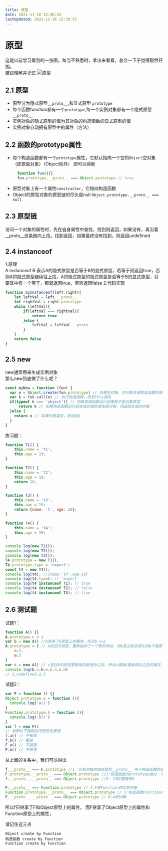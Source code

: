 ```yaml
---
title: 原型
date: 2021-11-18 12:30:55
lastUpdated: 2021-11-18 12:30:55
---
```

# 原型
这是以前学习看到的一张图，每当不熟悉时，拿出来看看，总会一下子觉得豁然开朗。  
建议理解并记忆
<img :src="$withBase('/images/clipboard.png')" alt="原型">  
## 2.1 原型
* 原型分为隐式原型`__proto__`,和显式原型 `prototype`  
* 每个函数function都有一个`prototype`,每一个实例对象都有一个隐式原型`__proto__`  
* 实例对象的隐式原型的值为其对象的构造函数的显式原型的值
* 实例对象自动拥有原型中的属性（方法）
## 2.2 函数的prototype属性
* 每个构造函数都有一个`prototype`属性，它默认指向一个空的`Object`空对象（即原型对象）（Object除外）
  即可以得到
  ```js
    function fun(){}
    fun.prototype.__proto__ === Object.prototype // true
  ```
* 原型对象上有一个属性`constructor`，它指向构造函数
* Object的原型对象的原型链的尽头是null `Object.prototype.__proto__ === null`
## 2.3 原型链
访问一个对象的属性时，先在自身属性中查找，找到则返回，如果没有，再沿着__proto__这条链向上找，找到返回，如果最终没有找到，则返回undefined
## 2.4 instanceof
1.原理  
A instanceof B
表示A的隐式原型是否等于B的显式原型，若等于则返回true，否则A的隐式原型继续往上找，A的隐式原型的隐式原型是否等于B的显式原型，只要其中有一个等于，那就返回true，否则返回false
2.代码实现
```js
function myInstanceof(left,right){
    let leftVal = left.__proto__
    let rightVal = right.prototype
    while (leftVal){
        if(leftVal === rightVal){
            return true
        }else {
            leftVal = leftVal.__proto__
        }
    }
    return false
}
```
## 2.5 new
new通常用来生成实例对象  
那么new到底做了什么呢？  
```js
const myNew = function (fun) {
  var o = Object.create(fun.prototype) // 创建空对象，空对象关联构造函数的原型对象
  var k = fun.call(o) // 执行构造函数，改变this指向
  if(typeof k === 'object'){ // 判断构造函数运行结果是不是对象类型
      return k // 如果构造函数运行后生成的值的类型是对象，则返回生成的对象
  }else {
    return o // 如果对象类型，则返回o
  }
}
```
练习题：
```js
function T1() {
    this.name = 't1';
    this.age = 19;
}

function T2() {
    this.name = 't2';
    this.age = 19;
    return 19;
}

function T3() {
    this.name = 't3';
    this.age = 19;
    return {name: 't', age: 20};
}

function T4() {
    this.name = 't4';
    this.age = 19;
}

console.log(new T1());
console.log(new T2());
console.log(new T3());
T4.prototype = new T1();
T4.prototype.type = 'expert';
const t4 = new T4();
console.log(t4); //{name:'t4',age:19}
console.log(t4.type); // 'expert'
console.log(t4 instanceof T1); // true
console.log(t4 instanceof T2); // false
console.log(t4 instanceof T4); // true
```

## 2.6 测试题
试题1：
```js
function A() {}
A.prototype.n = 1
var b = new A() //b继承了A原型上的属性，所以b.n=1
A.prototype = { // A的显示原型，重新指向了一个新的地址，但b是之前实例化的b不被影响
    n:2,
    m:3
}
var c = new A() // c是在A的原型重新指向新指针之后，所以c拥有A重新指向之后的属性
console.log(b.n,b.m,c.n,c.m)
// 1,undefined,2,3
```
试题2：
```js
var F = function () {}
Object.prototype.a = function (){
  console.log('a()')
}
Function.prototype.b = function (){
  console.log('b()')
}
var f = new F()
// 判断以下函数执行是否会报错
f.a() // 不报错
f.b() // 报错
F.a() // 不报错
F.b() // 不报错
```
从上面的关系中，我们可以得出
```js
f.__proto__ === F.prototype //1：实例对象的隐式原型__proto__ 等于构造函数的显式原型prototype
F.prototype.__proto__ === Object.prototype //2:构造函数的prototype指向一个空的Object实例对象
f.__proto__.__proto__ === Object.prototype //3: 1和2整理得3

F.__proto__ === Function.prototype // 4:F是Function的实例对象
Function.prototype.__proto__ === Object.prototype // 5:构造函数Function的prototype指向一个空的Object实例
F.__proto__.__proto__ === Object.prototype // 6:4和5得6
```
所以f只继承了F和Object原型上的属性，
而F继承了Object原型上的属性和Function原型上的属性，

请记住这三点
```
Object create by Function
构造函数 create by Function
Function create by Function
```

